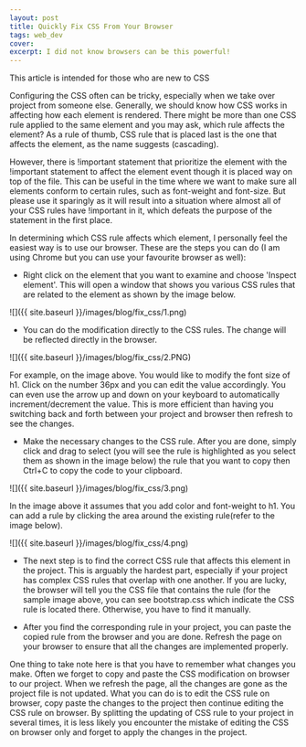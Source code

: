 ```yaml
---
layout: post
title: Quickly Fix CSS From Your Browser
tags: web_dev
cover: 
excerpt: I did not know browsers can be this powerful!
---
```


This article is intended for those who are new to CSS

Configuring the CSS often can be tricky, especially when we take over project from someone else. Generally, we should know how CSS works in affecting how each element is rendered. There might be more than one CSS rule applied to the same element and you may ask, which rule affects the element? As a rule of thumb, CSS rule that is placed last is the one that affects the element, as the name suggests (cascading).

However, there is !important statement that prioritize the element with the !important statement to affect the element event though it is placed way on top of the file. This can be useful in the time where we want to make sure all elements conform to certain rules, such as font-weight and font-size. But please use it sparingly as it will result into a situation where almost all of your CSS rules have !important in it, which defeats the purpose of the statement in the first place.

In determining which CSS rule affects which element, I personally feel the easiest way is to use our browser. These are the steps you can do (I am using Chrome but you can use your favourite browser as well):

- Right click on the element that you want to examine and choose 'Inspect element'. This will open a window that shows you various CSS rules that are related to the element as shown by the image below.

![]({{ site.baseurl }}/images/blog/fix_css/1.png)

- You can do the modification directly to the CSS rules. The change will be reflected directly in the browser.

![]({{ site.baseurl }}/images/blog/fix_css/2.PNG)

For example, on the image above. You would like to modify the font size of h1. Click on the number 36px and you can edit the value accordingly. You can even use the arrow up and down on your keyboard to automatically increment/decrement the value. This is more efficient than having you switching back and forth between your project and browser then refresh to see the changes.

- Make the necessary changes to the CSS rule. After you are done, simply click and drag to select (you will see the rule is highlighted as you select them as shown in the image below) the rule that you want to copy then Ctrl+C to copy the code to your clipboard.

![]({{ site.baseurl }}/images/blog/fix_css/3.png)

In the image above it assumes that you add color and font-weight to h1. You can add a rule by clicking the area around the existing rule(refer to the image below).

![]({{ site.baseurl }}/images/blog/fix_css/4.png)

- The next step is to find the correct CSS rule that affects this element in the project. This is arguably the hardest part, especially if your project has complex CSS rules that overlap with one another. If you are lucky, the browser will tell you the CSS file that contains the rule (for the sample image above, you can see bootstrap.css which indicate the CSS rule is located there. Otherwise, you have to find it manually.

- After you find the corresponding rule in your project, you can paste the copied rule from the browser and you are done.
Refresh the page on your browser to ensure that all the changes are implemented properly.

One thing to take note here is that you have to remember what changes you make. Often we forget to copy and paste the CSS modification on browser to our project. When we refresh the page, all the changes are gone as the project file is not updated. What you can do is to edit the CSS rule on browser, copy paste the changes to the project then continue editing the CSS rule on browser. By splitting the updating of CSS rule to your project in several times, it is less likely you encounter the mistake of editing the CSS on browser only and forget to apply the changes in the project.

